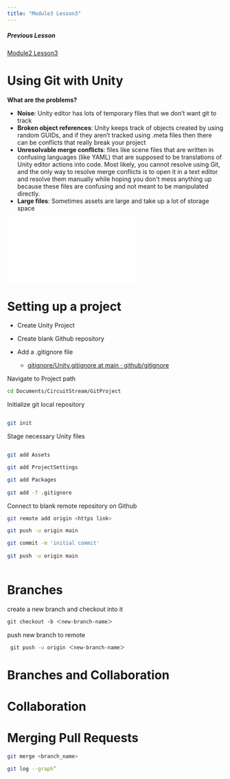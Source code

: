 ```yaml
---
title: "Module3 Lesson3"
---
```

##### Previous Lesson
[Module2 Lesson3](Module3%20Lesson1.md)


# Using Git with Unity

**What are the problems?**

-   **Noise**: Unity editor has lots of temporary files that we don’t want git to track
-   **Broken object references**: Unity keeps track of objects created by using random GUIDs, and if they aren’t tracked using .meta files then there can be conflicts that really break your project
-   **Unresolvable merge conflicts**: files like scene files that are written in confusing languages (like YAML) that are supposed to be translations of Unity editor actions into code. Most likely, you cannot resolve using Git, and the only way to resolve merge conflicts is to open it in a text editor and resolve them manually while hoping you don't mess anything up because these files are confusing and not meant to be manipulated directly.
-   **Large files**: Sometimes assets are large and take up a lot of storage space

![Branch.excalidraw](Bootcamp/image/Branch.excalidraw.md)

# Setting up a project

- Create Unity Project 

- Create blank Github repository

- Add a .gitignore file 
	- [gitignore/Unity.gitignore at main · github/gitignore](https://github.com/github/gitignore/blob/main/Unity.gitignore)

Navigate to  Project path
```bash
cd Documents/CircuitStream/GitProject
```


Initialize  git local repository
```bash

git init
```


Stage necessary  Unity files 
```bash

git add Assets

git add ProjectSettings

git add Packages 
 
git add -f .gitignore
```

Connect to blank remote repository on Github 
``` bash 
git remote add origin <https link>

git push -u origin main

git commit -m 'initial commit'
   
git push -u origin main
   

```

# Branches

create a new branch and checkout into it 
```bash
git checkout -b ＜new-branch-name＞
```

push new branch to remote
```bash
 git push -u origin ＜new-branch-name＞
```


# Branches and Collaboration


# Collaboration

# Merging Pull Requests


```bash
git merge <branch_name>

git log --graph”
```

